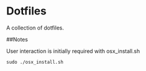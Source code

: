 # Dotfiles

A collection of dotfiles.


##Notes

User interaction is initially required with osx_install.sh

`sudo ./osx_install.sh`
